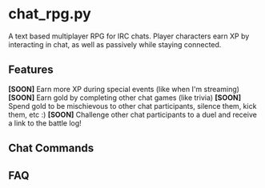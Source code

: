 # chat_rpg.py
A text based multiplayer RPG for IRC chats. Player characters earn XP by interacting in chat, as well as passively while staying connected.

## Features
**[SOON]** Earn more XP during special events (like when I'm streaming)
**[SOON]** Earn gold by completing other chat games (like trivia)
**[SOON]** Spend gold to be mischievous to other chat participants, silence them, kick them, etc :)
**[SOON]** Challenge other chat participants to a duel and receive a link to the battle log!

## Chat Commands

## FAQ